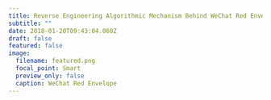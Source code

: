 ```yaml
---
title: Reverse Engineering Algorithmic Mechanism Behind WeChat Red Envelope
subtitle: ""
date: 2018-01-20T09:43:04.060Z
draft: false
featured: false
image:
  filename: featured.png
  focal_point: Smart
  preview_only: false
  caption: WeChat Red Envelope
---
```

